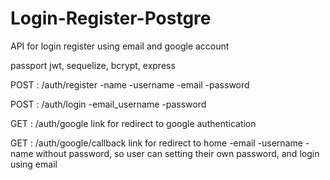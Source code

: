 # Login-Register-Postgre
API for login register using email and google account

passport jwt, sequelize, bcrypt, express

POST : /auth/register
-name
-username
-email
-password



POST : /auth/login
-email_username
-password




GET : /auth/google
link for redirect to google authentication




GET : /auth/google/callback
link for redirect to home
-email
-username
-name
without password, so user can setting their own password, and login using email



